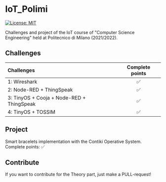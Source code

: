 # IoT_Polimi
[![License: MIT][license-image]][license]

Challenges and project of the IoT course of "Computer Science Engineering" held at Politecnico di Milano (2021/2022).
## Challenges
| Challenges | Complete points |
|:-----------------------|:------------------------------------:|
| 1: Wireshark| ✅ |
| 2: Node-RED + ThingSpeak | ✅ |
| 3: TinyOS + Cooja + Node-RED + ThingSpeak| ✅ |
| 4: TinyOS + TOSSIM | ✅ |

## Project
Smart bracelets implementation with the Contiki Operative System.
Complete points: ✅ 
## Contribute
If you want to contribute for the Theory part, just make a PULL-request!

[license]: https://github.com/MarcoBendinelli/IoT-Project-and-Challenges/blob/main/LICENSE
[license-image]: https://img.shields.io/badge/License-MIT-blue.svg
